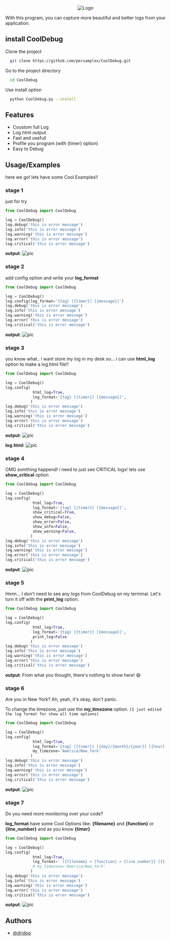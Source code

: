 <p align="center">
  <img src="https://uploadkon.ir/uploads/d05006_24Black-White-Minimalist-Business-Logo.jpg" alt="Logo">
</p>


With this program, you can capture more beautiful and better logs from your application.










## install CoolDebug

Clone the project

```bash
  git clone https://github.com/persamplex/CoolDebug.git
```

Go to the project directory

```bash
  cd CoolDebug
```

Use install option

```bash
  python CoolDebug.py --install
```

## Features

- Coustom full Log
- Log.html output
- Fast and usefull
- Profile you program (with {timer} option)
- Easy to Debug



## Usage/Examples
here we go! lets have some Cool Examples!!

### stage 1
just for try 
```python
from CoolDebug import CoolDebug

log = CoolDebug()
log.debug('this is error message')
log.info('this is error message')
log.warning('this is error message')
log.error('this is error message')
log.critical('this is error message')
```

**output**: 
![pic](https://uploadkon.ir/uploads/d8db06_24Capture.jpg)





### stage 2
add config option and write your **log_format**
```python
from CoolDebug import CoolDebug

log = CoolDebug()
log.config(log_format='{tag} [{timer}] [{message}]')
log.debug('this is error message')
log.info('this is error message')
log.warning('this is error message')
log.error('this is error message')
log.critical('this is error message')
```

**output**: 
![pic](https://uploadkon.ir/uploads/a35106_24Capture.jpg)


### stage 3
you know what.. i want store my log in my desk so...
i can use **html_log** option to make a log.html file!!
```python
from CoolDebug import CoolDebug

log = CoolDebug()
log.config(
            html_log=True,
            log_format='{tag} [{timer}] [{message}]',
           )
log.debug('this is error message')
log.info('this is error message')
log.warning('this is error message')
log.error('this is error message')
log.critical('this is error message')
```

**output**: 
![pic](https://uploadkon.ir/uploads/0fb406_24Capture.jpg)

**log.html**:
![pic](https://uploadkon.ir/uploads/4be906_24Capture.jpg)


### stage 4
OMG somthing happend! i need to just see CRITICAL logs! lets use **show_critical** option
```python
from CoolDebug import CoolDebug

log = CoolDebug()
log.config(
            html_log=True,
            log_format='{tag} [{timer}] [{message}]',
            show_critical=True,
            show_debug=False,
            show_error=False,
            show_info=False,
            show_warning=False,
           )
log.debug('this is error message')
log.info('this is error message')
log.warning('this is error message')
log.error('this is error message')
log.critical('this is error message')
```

**output**: 
![pic](https://uploadkon.ir/uploads/11e606_24Capture.jpg)



### stage 5
Hmm... I don't need to see any logs from CoolDebug on my terminal. Let's turn it off with the **print_log** option.
```python
from CoolDebug import CoolDebug

log = CoolDebug()
log.config(
            html_log=True,
            log_format='{tag} [{timer}] [{message}]',
            print_log=False
           )
log.debug('this is error message')
log.info('this is error message')
log.warning('this is error message')
log.error('this is error message')
log.critical('this is error message')
```

**output**: 
From what you thought, there's nothing to show here! 😄


### stage 6
Are you in New York? Ah, yeah, it's okay, don't panic.

To change the timezone, just use the **my_timezone** option. 
``(I just edited the log format for show all time options)``
```python
from CoolDebug import CoolDebug

log = CoolDebug()
log.config(
            html_log=True,
            log_format='{tag} [{timer}] [{day}/{month}/{year}] [{hour}:{min}:{sec}.{msec}ms]  [{message}]',
            my_timezone='America/New_York'
           )
log.debug('this is error message')
log.info('this is error message')
log.warning('this is error message')
log.error('this is error message')
log.critical('this is error message')
```
**output**: 
![pic](https://uploadkon.ir/uploads/760b06_24Capture.jpg)


### stage 7
Do you need more monitoring over your code?

**log_format** have some Cool Options like:
**{filename}** and **{function}** or **{line_number}** and as you know **{timer}**
```python
from CoolDebug import CoolDebug

log = CoolDebug()
log.config(
            html_log=True,
            log_format=' [{filename} > {function} > {line_number}] [{timer}] {tag} [{message}]',
            # my_timezone='America/New_York'
           )
log.debug('this is error message')
log.info('this is error message')
log.warning('this is error message')
log.error('this is error message')
log.critical('this is error message')
```
**output**: 
![pic](https://uploadkon.ir/uploads/d94d06_24Capture.jpg)


## Authors

- [@dridop](https://t.me/dridop)

